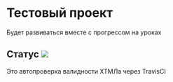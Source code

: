 # Тестовый проект
Будет развиваться вместе с прогрессом на уроках
## Статус ![](https://travis-ci.org/WFS-1/demo.svg)
Это автопроверка валидности ХТМЛа через TravisCI
